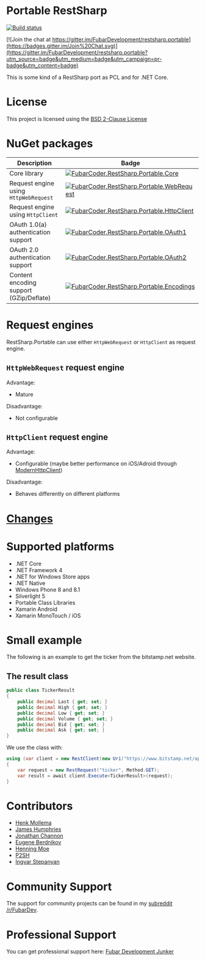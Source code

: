 ﻿# Portable RestSharp

[![Build status](https://build.fubar-dev.de/app/rest/builds/buildType:%28id:RestSharpPortable_40Preview%29/statusIcon)](https://build.fubar-dev.com/project.html?projectId=RestSharpPortable)

[![Join the chat at https://gitter.im/FubarDevelopment/restsharp.portable](https://badges.gitter.im/Join%20Chat.svg)](https://gitter.im/FubarDevelopment/restsharp.portable?utm_source=badge&utm_medium=badge&utm_campaign=pr-badge&utm_content=badge)

This is some kind of a RestSharp port as PCL and for .NET Core.

# License

This project is licensed using the [BSD 2-Clause License](LICENSE.md)

# NuGet packages

| Description				                | Badge |
|-------------------------------------------|-------|
| Core library				                | [![FubarCoder.RestSharp.Portable.Core](https://img.shields.io/nuget/v/FubarCoder.RestSharp.Portable.Core.svg)](https://www.nuget.org/packages/FubarCoder.RestSharp.Portable.Core) |
| Request engine using `HttpWebRequest`	    | [![FubarCoder.RestSharp.Portable.WebRequest](https://img.shields.io/nuget/v/FubarCoder.RestSharp.Portable.WebRequest.svg)](https://www.nuget.org/packages/FubarCoder.RestSharp.Portable.WebRequest) |
| Request engine using `HttpClient`		    | [![FubarCoder.RestSharp.Portable.HttpClient](https://img.shields.io/nuget/v/FubarCoder.RestSharp.Portable.HttpClient.svg)](https://www.nuget.org/packages/FubarCoder.RestSharp.Portable.HttpClient) |
| OAuth 1.0(a) authentication support	    | [![FubarCoder.RestSharp.Portable.OAuth1](https://img.shields.io/nuget/v/FubarCoder.RestSharp.Portable.OAuth1.svg)](https://www.nuget.org/packages/FubarCoder.RestSharp.Portable.OAuth1) |
| OAuth 2.0 authentication support	        | [![FubarCoder.RestSharp.Portable.OAuth2](https://img.shields.io/nuget/v/FubarCoder.RestSharp.Portable.OAuth2.svg)](https://www.nuget.org/packages/FubarCoder.RestSharp.Portable.OAuth2) |
| Content encoding support (GZip/Deflate)   | [![FubarCoder.RestSharp.Portable.Encodings](https://img.shields.io/nuget/v/FubarCoder.RestSharp.Portable.Encodings.svg)](https://www.nuget.org/packages/FubarCoder.RestSharp.Portable.Encodings) |

# Request engines

RestSharp.Portable can use either `HttpWebRequest` or `HttpClient` as request engine.

## `HttpWebRequest` request engine

Advantage:

- Mature

Disadvantage:

- Not configurable

## `HttpClient` request engine

Advantage:

- Configurable (maybe better performance on iOS/Adroid through [ModernHttpClient](https://github.com/paulcbetts/ModernHttpClient))

Disadvantage:

- Behaves differently on different platforms

# [Changes](Changes.md)

# Supported platforms

* .NET Core
* .NET Framework 4
* .NET for Windows Store apps
* .NET Native
* Windows Phone 8 and 8.1
* Silverlight 5
* Portable Class Libraries
* Xamarin Android
* Xamarin MonoTouch / iOS

# Small example

The following is an example to get the ticker from the bitstamp.net website.

## The result class
```csharp
public class TickerResult
{
	public decimal Last { get; set; }
	public decimal High { get; set; }
	public decimal Low { get; set; }
	public decimal Volume { get; set; }
	public decimal Bid { get; set; }
	public decimal Ask { get; set; }
}
```

We use the class with:

```csharp
using (var client = new RestClient(new Uri("https://www.bitstamp.net/api/")))
{
    var request = new RestRequest("ticker", Method.GET);
    var result = await client.Execute<TickerResult>(request);
}
```

# Contributors

* [Henk Mollema](https://github.com/henkmollema)
* [James Humphries](https://github.com/Yantrio)
* [Jonathan Channon](https://github.com/jchannon)
* [Eugene Berdnikov](https://github.com/evnik)
* [Henning Moe](https://github.com/GeirGrusom)
* [P2SH](https://github.com/P2SH)
* [Ingvar Stepanyan](https://github.com/RReverser)

# Community Support

The support for community projects can be found in my [subreddit /r/FubarDev](http://www.reddit.com/r/FubarDev/).

# Professional Support

You can get professional support here: [Fubar Development Junker](https://www.fubar-dev.de)
